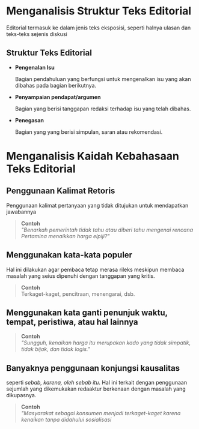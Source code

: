 # Menganalisis Struktur Teks Editorial
Editorial termasuk ke dalam jenis teks eksposisi, seperti halnya ulasan dan teks-teks sejenis diskusi

## Struktur Teks Editorial

- **Pengenalan Isu**
  
  Bagian pendahuluan yang berfungsi untuk mengenalkan isu yang akan dibahas pada bagian berikutnya.

- **Penyampaian pendapat/argumen**
  
  Bagian yang berisi tanggapan redaksi terhadap isu yang telah dibahas.

- **Penegasan**
  
  Bagian yang yang berisi simpulan, saran atau rekomendasi.

# Menganalisis Kaidah Kebahasaan Teks Editorial

## Penggunaan Kalimat Retoris
Penggunaan kalimat pertanyaan yang tidak ditujukan untuk mendapatkan jawabannya

> **Contoh**<br>
> *"Benarkah pemerintah tidak tahu atau diberi tahu mengenai rencana Pertamina menaikkan harga elpiji?"*

## Menggunakan kata-kata populer
Hal ini dilakukan agar pembaca tetap merasa rileks meskipun membaca masalah yang seius dipenuhi dengan tanggapan yang kritis.

> **Contoh**<br>
> Terkaget-kaget, pencitraan, menengarai, dsb.

## Menggunakan kata ganti penunjuk waktu, tempat, peristiwa, atau hal lainnya

> **Contoh**<br>
> *"Sungguh, kenaikan harga itu merupakan kado yang tidak simpatik, tidak bijak, dan tidak logis."*

## Banyaknya penggunaan konjungsi kausalitas
seperti *sebab, karena, oleh sebab itu*. Hal ini terkait dengan penggunaan sejumlah yang dikemukakan redaaktur berkenaan dengan masalah yang dikupasnya.

> **Contoh**<br>
> *"Masyarakat sebagai konsumen menjadi terkaget-kaget karena kenaikan tanpa didahului sosialisasi*